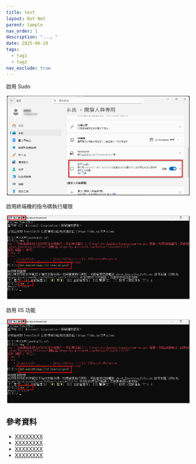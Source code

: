 ```yaml
---
title: test
layout: Dot Net
parent: Sample
nav_order: 1
description: "...。"
date: 2025-06-10
tags:
  - tag1
  - tag2
nav_exclude: true
---
```


啟用 Sudo

![Vue 01](images/vue-01.png)

啟用終端機的指令碼執行權限

![Vue 02](images/vue-02.png)

啟用 IIS 功能

![Vue 02](images/vue-02.png)


## 參考資料
- <a target="_blank" href="">XXXXXXXX</a>
- <a target="_blank" href="">XXXXXXXX</a>
- <a target="_blank" href="">XXXXXXXX</a>
- <a target="_blank" href="">XXXXXXXX</a>
